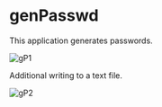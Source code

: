 # genPasswd
This application generates passwords.

![gP1](https://user-images.githubusercontent.com/64738687/197982138-d1a637ef-e955-4e37-9d54-5a72930ad865.PNG)

Additional writing to a text file.

![gP2](https://user-images.githubusercontent.com/64738687/197982914-80f97b17-62ed-47ad-8abd-68988b6f9821.PNG)

